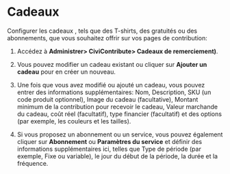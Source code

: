 # Cadeaux

Configurer les cadeaux , tels que des T-shirts, des gratuités ou des abonnements, que vous souhaitez offrir sur vos pages de contribution:

1. Accédez à **Administrer> CiviContribute> Cadeaux de remerciement)**.

2. Vous pouvez modifier un cadeau existant ou cliquer sur **Ajouter un cadeau** pour en créer un nouveau.

3. Une fois que vous avez modifié ou ajouté un cadeau, vous pouvez entrer des informations supplémentaires: Nom, Description, SKU (un code produit optionnel), Image du cadeau (facultative), Montant minimum de la contribution pour recevoir le cadeau, Valeur marchande du cadeau, coût réel (facultatif), type financier (facultatif) et des options (par exemple, les couleurs et les tailles).

4. Si vous proposez un abonnement ou un service, vous pouvez également cliquer sur **Abonnement** ou **Paramètres du service** et définir des informations supplémentaires ici, telles que Type de période (par exemple, Fixe ou variable), le jour du début de la période, la durée et la fréquence.

